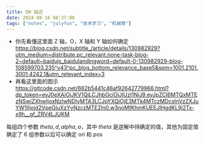 ```yaml
---
title: DH 描述
date: 2024-08-16 00:37:08
tags: ["notes", "julyfun", "技术学习", "机械臂"]
---
```

- 你先看懂这里面 Z 轴，O，X 轴和 Y 轴如何确定
    https://blog.csdn.net/subtitle_/article/details/130982929?utm_medium=distribute.pc_relevant.none-task-blog-2~default~baidujs_baidulandingword~default-0-130982929-blog-108599703.235^v43^pc_blog_bottom_relevance_base5&spm=1001.2101.3001.4242.1&utm_relevant_index=3
- 再看这里面的图示
    https://gitcode.csdn.net/662b5441c46af92642779966.html?dp_token=eyJ0eXAiOiJKV1QiLCJhbGciOiJIUzI1NiJ9.eyJpZCI6MTQxMTEzNSwiZXhwIjoxNzIwNDIyMTA3LCJpYXQiOjE3MTk4MTczMDcsInVzZXJuYW1lIjoid2VpeGluXzYyNzczMTE2In0.w3noMfKhmKUEEJIHgdKL9j2Tx-x9h__gf_ZRV4LJUKM 

每组四个参数 $theta, d, alpha, a$，其中 $theta$ 是逆解中待确定的值，其他为固定值
确定了 6 组参数以后可以确定 ori 和 pos
